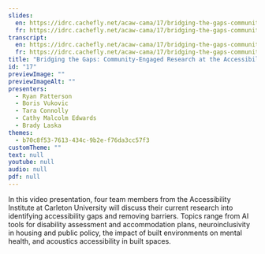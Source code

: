 ```yaml
---
slides:
  en: https://idrc.cachefly.net/acaw-cama/17/bridging-the-gaps-community-engaged-research-at-the-accessibility-institute-at-carleton-university-slides-en.pptx
  fr: https://idrc.cachefly.net/acaw-cama/17/bridging-the-gaps-community-engaged-research-at-the-accessibility-institute-at-carleton-university-slides-fr.pptx
transcript:
  en: https://idrc.cachefly.net/acaw-cama/17/bridging-the-gaps-community-engaged-research-at-the-accessibility-institute-at-carleton-university-transcript-en.docx
  fr: https://idrc.cachefly.net/acaw-cama/17/bridging-the-gaps-community-engaged-research-at-the-accessibility-institute-at-carleton-university-transcript-fr.docx
title: "Bridging the Gaps: Community-Engaged Research at the Accessibility Institute at Carleton University"
id: "17"
previewImage: ""
previewImageAlt: ""
presenters:
  - Ryan Patterson
  - Boris Vukovic
  - Tara Connolly
  - Cathy Malcolm Edwards
  - Brady Laska
themes:
  - b70c8f53-7613-434c-9b2e-f76da3cc57f3
customTheme: ""
text: null
youtube: null
audio: null
pdf: null
---
```

In this video presentation, four team members from the Accessibility Institute at Carleton University will discuss their current research into identifying accessibility gaps and removing barriers. Topics range from AI tools for disability assessment and accommodation plans, neuroinclusivity in housing and public policy, the impact of built environments on mental health, and acoustics accessibility in built spaces.
